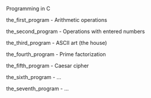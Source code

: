 Programming in C


the_first_program -  Arithmetic operations

the_second_program - Operations with entered numbers

the_third_program - ASCII art (the house)

the_fourth_program - Prime factorization

the_fifth_program - Caesar cipher

the_sixth_program - ...

the_seventh_program - ...
